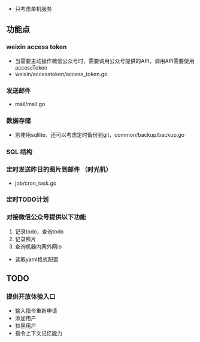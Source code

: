 
+ 只考虑单机服务

## 功能点

### weixin access token
+ 当需要主动操作微信公众号时，需要调用公众号提供的API，调用API需要使用accessToken
+ weixin/accesstoken/access_token.go

### 发送邮件
+ mail/mail.go

### 数据存储

+ 若使用sqllite，还可以考虑定时备份到git，common/backup/backup.go

### SQL 结构



### 定时发送昨日的图片到邮件 （时光机）
+ job/cron_task.go

### 定时TODO计划


### 对接微信公众号提供以下功能
1. 记录todo，查询todo
2. 记录照片
3. 查询机器内网外网ip



+ 读取yaml格式配置

## TODO
### 提供开放体验入口
+ 输入指令重新申请
+ 添加用户
+ 拉黑用户
+ 指令上下文记忆能力
